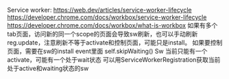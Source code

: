 Service worker:
https://web.dev/articles/service-worker-lifecycle
https://developer.chrome.com/docs/workbox/service-worker-lifecycle
https://developer.chrome.com/docs/workbox/what-is-workbox
如果有多个tab页面，访问新的同一个scope的页面会导致sw刷新，也可以手动刷新reg.update，注意刷新不等于activate和控制页面，可能只是install。
如果要控制页面，需要在sw的install event里面 self.skipWaiting()
Sw 当前只能有一个activate，可能有一个处于wait状态
可以用ServiceWorkerRegistration获取当前处于active和waiting状态的sw